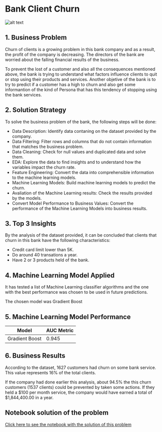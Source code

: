# Bank Client Churn

![alt text](https://unsplash.com/photos/lhltMGdohc8)

## 1. Business Problem
Churn of clients is a growing problem in this bank company and as a result, the profit of the company is decreasing. The directors of the bank are worried about the falling financial results of the business. 

To prevent the lost of a customer and also all the consequences mentioned above, the bank is trying to understand what factors influence clients to quit or stop using their products and services. Another objetive of the bank is to try to predict if a customer has a high to churn and also get some informantion of the kind of Persona that has this tendency of stopping using the bank services.

## 2. Solution Strategy
To solve the business problem of the bank, the following steps will be done:
- Data Description: Identify data contaning on the dataset provided by the company.
- Data Filtering: Filter rows and columns that do not contain information that matches the business problem.
- Data Cleaning: Check for null values and duplicated data and solve them.
- EDA: Explore the data to find insights and to understand how the variables impact the churn rate.
- Feature Engineering: Convert the data into comprehensible information to the machine learning models.
- Machine Learning Models: Build machine learning models to predict the churn.
- Avaliation of the Machine Learning results: Check the results provided by the models.
- Convert Model Performance to Business Values: Convert the performance of the Machine Learning Models into business results.

## 3. Top 3 Insights
By the analysis of the dataset provided, it can be concluded that clients that churn in this bank have the following characteristics:
- Credit card limit lower than 5K.
- Do around 40 transations a year.
- Have 2 or 3 products held of the bank.

## 4. Machine Learning Model Applied
It has tested a list of Machine Learning classifier algorithms and the one with the best performance was chosen to be used in future predictions.

The chosen model was Gradient Boost

## 5. Machine Learning Model Performance
| Model | AUC Metric |
| ------- | ------- |
| Gradient Boost | 0.945 |


## 6. Business Results
According to the dataset, 1627 customers had churn on some bank service. This value represents 16% of the total clients.

If the company had done earlier this analysis, about 94.5% the this churn customers (1537 clients) could be prevented by taken some actions. If they held a $100 per month service, the company would have earned a total of $1,844,400.00 in a year.

## Notebook solution of the problem
[Click here to see the notebook with the solution of this problem](https://github.com/Guilherme-Yuji/Data-Science-Portfolio/blob/main/bankClientChurn/Bank%20Client%20Churn.ipynb)
